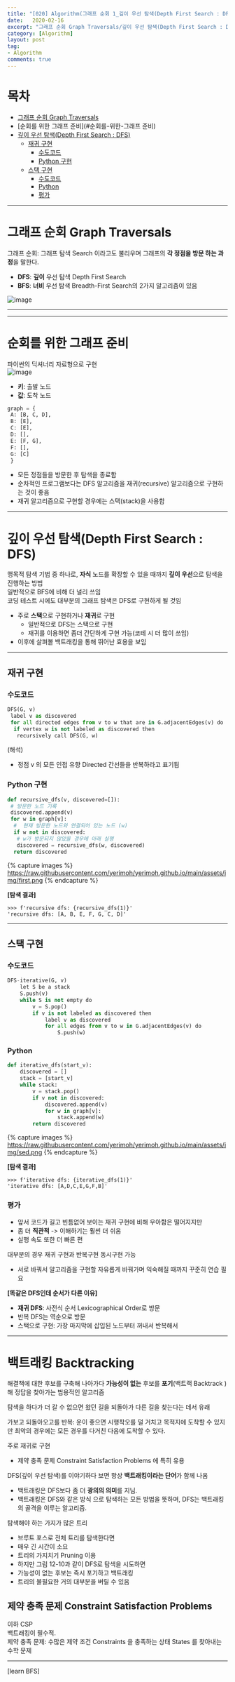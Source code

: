 ```yaml
---
title: "[020] Algorithm(그래프 순회 1_깊이 우선 탐색(Depth First Search : DFS))"
date:   2020-02-16
excerpt: "그래프 순회 Graph Traversals/깊이 우선 탐색(Depth First Search : DFS), DFS python 구현, DFS 재귀구현, DFS 스택구현, 수도코드. 스택과 재귀구현의 차이점 순회를 위한 그래프 준비,재귀 구현, 백 "
category: [Algorithm]
layout: post
tag:
- Algorithm
comments: true
---
```



# 목차
- [그래프 순회 Graph Traversals](#그래프-순회-graph-traversals)
- [순회를 위한 그래프 준비](#순회를-위한-그래프 준비)
- [깊이 우선 탐색(Depth First Search : DFS)](#깊이-우선-탐색-depth-first-search---dfs-)
  * [재귀 구현](#재귀-구현)
    + [수도코드](#수도코드)
    + [Python 구현](#python-구현)
  * [스택 구현](#스택-구현)
    + [수도코드](#수도코드1)
    + [Python](#python)
    + [평가](#평가)


---


# 그래프 순회 Graph Traversals
그래프 순회: 그래프 탐색 Search 이라고도 불리우며 그래프의 **각 정점을 방문 하는 과정**을 말한다.         

* **DFS**: **깊이** 우선 탐색 Depth First Search       
* **BFS**: **너비** 우선 탐색 Breadth-First Search의 2가지 알고리즘이 있음     

![image](https://user-images.githubusercontent.com/76824611/122664272-7a031f00-d1db-11eb-96f7-fc5b2f96d3d1.png)

----
---


# 순회를 위한 그래프 준비
파이썬의 딕셔너리 자료형으로 구현    
![image](https://user-images.githubusercontent.com/76824611/122664276-7d96a600-d1db-11eb-9700-170dff7fd794.png)

* **키**: 출발 노드    
* **값**: 도착 노드    
    
```python
graph = { 
 A: [B, C, D], 
 B: [E], 
 C: [E], 
 D: [], 
 E: [F, G], 
 F: [], 
 G: [C]
 } 
```
  
    
- 모든 정점들을 방문한 후 탐색을 종료함
- 순차적인 프로그램보다는 DFS 알고리즘을 재귀(recursive) 알고리즘으로 구현하는 것이 좋음
- 재귀 알고리즘으로 구현할 경우에는 스택(stack)을 사용함


----


# 깊이 우선 탐색(Depth First Search : DFS)
맹목적 탐색 기법 중 하나로, **자식** 노드를 확장할 수 있을 때까지 **깊이 우선**으로 탐색을 진행하는 방법     
일반적으로 BFS에 비해 더 널리 쓰임      
코딩 테스트 시에도 대부분의 그래프 탐색은 DFS로 구현하게 될 것임            
* 주로 **스택**으로 구현하거나 **재귀**로 구현     
  * 일반적으로 DFS는 스택으로 구현     
  * 재귀를 이용하면 좀더 간단하게 구현 가능(코테 시 더 많이 쓰임)       
* 이후에 살펴볼 백트래킹을 통해 뛰어난 효용을 보임           

---

## 재귀 구현

### 수도코드  
```python
DFS(G, v) 
 label v as discovered 
 for all directed edges from v to w that are in G.adjacentEdges(v) do 
  if vertex w is not labeled as discovered then 
   recursively call DFS(G, w)
```
(해석)        
* 정점 v 의 모든 인접 유향 Directed 간선들을 반복하라고 표기됨     

### Python 구현
```python
def recursive_dfs(v, discovered=[]):
 # 방문한 노드 기록
 discovered.append(v) 
 for w in graph[v]:
  #  현재 방문한 노드와 연결되어 있는 노드 (w)
  if w not in discovered:
   # w가 방문되지 않았을 경우에 아래 실행
   discovered = recursive_dfs(w, discovered) 
  return discovered
```
{% capture images %}
 https://raw.githubusercontent.com/yerimoh/yerimoh.github.io/main/assets/img/first.png
{% endcapture %}


**[탐색 결과]**        
```
>>> f'recursive dfs: {recursive_dfs(1)}'
'recursive dfs: [A, B, E, F, G, C, D]'
```

---

## 스택 구현

### 수도코드
```python
DFS-iterative(G, v) 
    let S be a stack 
    S.push(v) 
    while S is not empty do 
        v = S.pop() 
        if v is not labeled as discovered then 
            label v as discovered 
            for all edges from v to w in G.adjacentEdges(v) do
                S.push(w)
```

### Python
```python
def iterative_dfs(start_v):
    discovered = [] 
    stack = [start_v] 
    while stack:
        v = stack.pop()
        if v not in discovered:
            discovered.append(v) 
            for w in graph[v]:
                stack.append(w) 
        return discovered
``` 

{% capture images %}
 https://raw.githubusercontent.com/yerimoh/yerimoh.github.io/main/assets/img/sed.png
{% endcapture %}


**[탐색 결과]**    
``` 
>>> f'iterative dfs: {iterative_dfs(1)}'
'iterative dfs: [A,D,C,E,G,F,B]'
``` 

### 평가
* 앞서 코드가 길고 빈틈없어 보이는 재귀 구현에 비해 우아함은 떨어지지만      
* 좀 더 **직관적** -> 이해하기는 훨씬 더 쉬움     
* 실행 속도 또한 더 빠른 편         
 
대부분의 경우 재귀 구현과 반복구현 동시구현 가능     
* 서로 바꿔서 알고리즘을 구현할 자유롭게 바꿔가며 익숙해질 때까지 꾸준히 연습 필요   

**[똑같은 DFS인데 순서가 다른 이유]**   
* **재귀 DFS**: 사전식 순서 Lexicographical Order로 방문   
* 반복 DFS는 역순으로 방문   
* 스택으로 구현: 가장 마지막에 삽입된 노드부터 꺼내서 반복해서   



---

# 백트래킹 Backtracking
해결책에 대한 후보를 구축해 나아가다 **가능성이 없는** 후보를 **포기**(백트랙 Backtrack )해 정답을 찾아가는 범용적인 알고리즘         

탐색을 하다가 더 갈 수 없으면 왔던 길을 되돌아가 다른 길을 찾는다는 데서 유래     

가보고 되돌아오고를 반복: 운이 좋으면 시행착오를 덜 거치고 목적지에 도착할 수 있지만 최악의 경우에는 모든 경우를 다거친 다음에 도착할 수 있다.    

주로 재귀로 구현    
* 제약 충족 문제 Constraint Satisfaction Problems 에 특히 유용    

DFS(깊이 우선 탐색)를 이야기하다 보면 항상 **백트래킹이라는 단어**가 함께 나옴          
* 백트래킹은 DFS보다 좀 더 **광의의 의미**를 지님.         
* 백트래킹은 DFS와 같은 방식 으로 탐색하는 모든 방법을 뜻하며, DFS는 백트래킹의 골격을 이루는 알고리즘.      

탐색해야 하는 가지가 많은 트리       
* 브루트 포스로 전체 트리를 탐색한다면     
* 매우 긴 시간이 소요     
* 트리의 가지치기 Pruning 이용     
* 하지만 그림 12-10과 같이 DFS로 탐색을 시도하면      
* 가능성이 없는 후보는 즉시 포기하고 백트래킹     
* 트리의 불필요한 거의 대부분을 버릴 수 있음    
 

## 제약 충족 문제 Constraint Satisfaction Problems
이하 CSP     
백트래킹이 필수적.      
제약 충족 문제: 수많은 제약 조건 Constraints 을 충족하는 상태 States 를 찾아내는 수학 문제    



----


[learn BFS]
